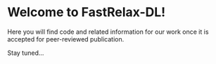 # Welcome to FastRelax-DL!

Here you will find code and related information for our work once it is accepted for peer-reviewed publication.

Stay tuned...

